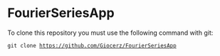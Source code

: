 # FourierSeriesApp

To clone this repository you must use the following command with git:

<code>git clone https://github.com/Giocerz/FourierSeriesApp</code>
